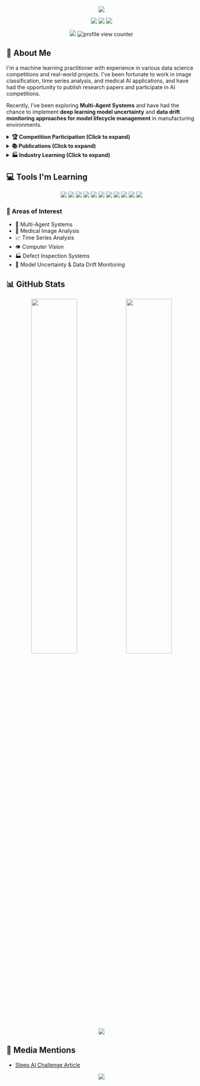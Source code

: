 <div align="center">
  <img src="https://capsule-render.vercel.app/api?type=waving&color=gradient&height=200&section=header&text=Homin%20Lee&fontSize=70&animation=fadeIn&fontAlignY=38&desc=AI%20Enthusiast%20%7C%20ML%20Practitioner%20%7C%20Kaggle%20Participant&descAlignY=60&descAlign=50" />
</div>

<p align="center">
  <a href="https://dshomin.github.io/"><img src="https://img.shields.io/badge/Tech%20Blog-black?style=for-the-badge&logo=github"/></a>
  <a href="https://www.linkedin.com/in/homin-lee-40860613a/"><img src="https://img.shields.io/badge/LinkedIn-0077B5?style=for-the-badge&logo=linkedin"/></a>
  <a href="https://www.kaggle.com/hominlee"><img src="https://img.shields.io/badge/Kaggle-20BEFF?style=for-the-badge&logo=kaggle&logoColor=white"/></a>
</p>

<p align="center">
  <img src="./kaggle-badges/CompetitionsRank/plastic-white.svg" />
  <img src="https://komarev.com/ghpvc/?username=dshomin&color=blueviolet&style=flat-square&label=Profile+Views" alt="profile view counter"/>
</p>

## 🚀 About Me
I'm a machine learning practitioner with experience in various data science competitions and real-world projects. I've been fortunate to work in image classification, time series analysis, and medical AI applications, and have had the opportunity to publish research papers and participate in AI competitions.

Recently, I've been exploring **Multi-Agent Systems** and have had the chance to implement **deep learning model uncertainty** and **data drift monitoring approaches for model lifecycle management** in manufacturing environments.

<details>
<summary><b>🏆 Competition Participation (Click to expand)</b></summary>

### 🥇 Fortunate to have contributed to winning teams
| Competition | Organizer | Project | Tech Stack |
|------------|-----------|---------|------------|
| Lotte Information & Communications Vision AI | Lotte | Product image classification | Classification |
| Sleep AI Challenge | Seoul National University Hospital | Sleep stage classification based on polysomnography | Classification |

### 🥈 Runner-up experiences
| Competition | Organizer | Project | Tech Stack |
|------------|-----------|---------|------------|
| Laryngeal Cancer Prediction Model | Korea University Medical Center | AI model for laryngeal cancer prediction from image data | Image Segmentation |
| Konyang Health Datathon 2020 | Konyang University | Classification of benign/malignant breast cancer pathology images | Classification |

### 🥉 Third place teams
| Competition | Organizer | Project | Tech Stack |
|------------|-----------|---------|------------|
| Konyang Health Datathon 2019 | Konyang University | Classification of eye diseases from fundus images | Classification |

### 📊 Kaggle Learning Experiences

| Competition | Outcome | Rank | Project | Tech Stack |
|------------|-------|------|---------|------------|
| University of Liverpool – Ion Switching | 🥈 Silver | Top 4% | Predicting open ion channels from simulation data | Time Series Analysis |
| Freesound Audio Tagging 2019 | 🥉 Bronze | Top 9% | Audio classification | Audio Classification |
| Bengali.AI Handwritten Grapheme Classification | 🥉 Bronze | Top 10% | Bengali handwriting classification | Multi-classification |
| IMet collection 2019 – FGVC6 | 🥉 Bronze | Top 13% | Classification of museum artwork cultures and tags | Multi-classification |


### 📈 Other Learning Opportunities
| Competition | Organizer | Rank | Project | Tech Stack |
|------------|-----------|------|---------|------------|
| Naver AI-Rush 2019 | LINE | 5th | CTR prediction based on Japanese LINE article metadata | CTR Prediction |
| Collision Object Detection | KAERI/Dacon | 6th | Predicting collision location, mass, and velocity from accelerometer data | Time Series Analysis |
| Naver AI Hackathon 2018 | Naver | 10th | Image retrieval model development | Image Retrieval |
</details>

<details>
<summary><b>📚 Publications (Click to expand)</b></summary>

- **Scientific Reports (Nature)**  
  ["Development of machine learning model for diagnostic disease prediction based on laboratory tests"](https://www.nature.com/articles/s41598-021-87171-5)

- **MDPI Processes**  
  ["A Data-Centric Approach to Design and Analysis of a Surface-Inspection System Based on Deep Learning in the Plastic Injection Molding Industry"](https://www.mdpi.com/2227-9717/9/11/1895)

- **MDPI Applied Sciences**  
  ["Improved U-Net++ with Patch Split for Micro-Defect Inspection in Silk Screen Printing"](https://www.mdpi.com/2076-3417/12/9/4679)
</details>

<details>
<summary><b>🏭 Industry Learning (Click to expand)</b></summary>

### Manufacturing AI Solutions
- Contributed to **uncertainty-aware model lifecycle management systems**
  - Monitoring data distribution changes (data drift) in manufacturing environments
  - Helping develop mechanisms to quantify model uncertainty for reliability assessment
  - Implementing automatic retraining pipelines based on prediction uncertainty

### AI Model Lifecycle Management
- Assisted in designing **real-time model monitoring systems**
  - Helping develop data drift detection algorithms
  - Supporting ML pipeline automation optimized for manufacturing lines
</details>

## 💻 Tools I'm Learning
<p align="center">
  <img src="https://img.shields.io/badge/Python-3776AB?style=for-the-badge&logo=python&logoColor=white"/>
  <img src="https://img.shields.io/badge/langgraph-1C3C3C?style=for-the-badge&logo=langgraph&logoColor=white"/>
  <img src="https://img.shields.io/badge/TensorFlow-FF6F00?style=for-the-badge&logo=tensorflow&logoColor=white"/>
  <img src="https://img.shields.io/badge/PyTorch-EE4C2C?style=for-the-badge&logo=pytorch&logoColor=white"/>
  <img src="https://img.shields.io/badge/scikit--learn-F7931E?style=for-the-badge&logo=scikit-learn&logoColor=white"/>
  <img src="https://img.shields.io/badge/Keras-D00000?style=for-the-badge&logo=keras&logoColor=white"/>
  <img src="https://img.shields.io/badge/NumPy-013243?style=for-the-badge&logo=numpy&logoColor=white"/>
  <img src="https://img.shields.io/badge/Pandas-150458?style=for-the-badge&logo=pandas&logoColor=white"/>
  <img src="https://img.shields.io/badge/Docker-2496ED?style=for-the-badge&logo=docker&logoColor=white"/>
  <img src="https://img.shields.io/badge/Git-F05032?style=for-the-badge&logo=git&logoColor=white"/>
  <img src="https://img.shields.io/badge/MLOps-607078?style=for-the-badge&logo=microsoft-azure&logoColor=white"/>
</p>

### 🔬 Areas of Interest
- 🤖 Multi-Agent Systems
- 🧠 Medical Image Analysis
- 📈 Time Series Analysis
- 👁️ Computer Vision
- 🏭 Defect Inspection Systems
- 🔄 Model Uncertainty & Data Drift Monitoring

## 📊 GitHub Stats
<p align="center">
  <img width="49%" src="https://github-readme-stats.vercel.app/api?username=dshomin&show_icons=true&theme=tokyonight&hide_border=true" />
  <img width="49%" src="https://github-readme-streak-stats.herokuapp.com/?user=dshomin&theme=tokyonight&hide_border=true" />
</p>

<div align="center">
  <img src="https://github-profile-trophy.vercel.app/?username=dshomin&theme=algolia&column=7&margin-w=15&margin-h=15" />
</div>

## 📰 Media Mentions
- [Sleep AI Challenge Article](http://www.aitimes.kr/news/articleView.html?idxno=20318)

<div align="center">
  <img src="https://capsule-render.vercel.app/api?type=waving&color=gradient&height=120&section=footer&animation=twinkling"/>
</div>
